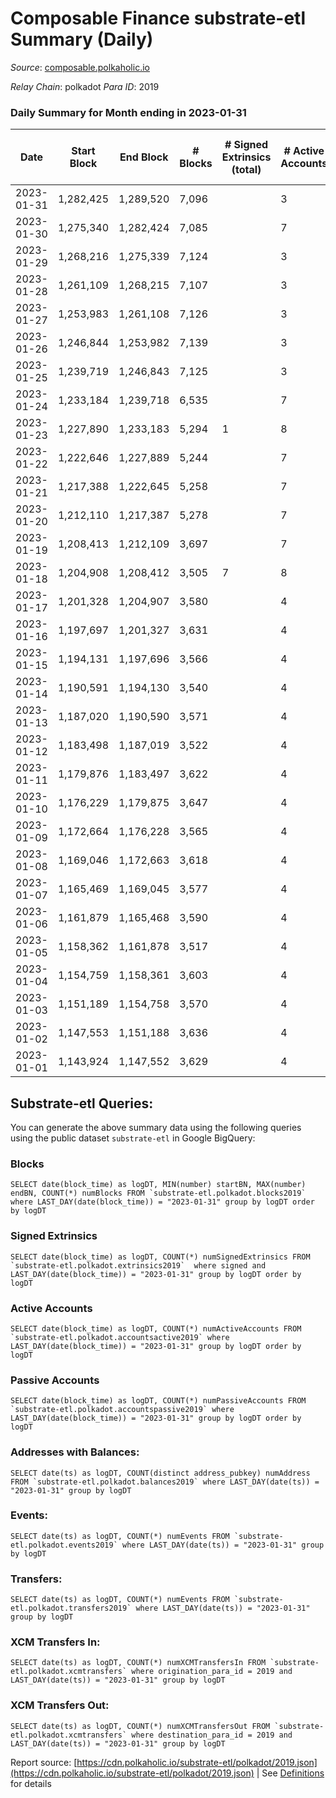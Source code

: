 # Composable Finance substrate-etl Summary (Daily)

_Source_: [composable.polkaholic.io](https://composable.polkaholic.io)

*Relay Chain*: polkadot
*Para ID*: 2019



### Daily Summary for Month ending in 2023-01-31


| Date | Start Block | End Block | # Blocks | # Signed Extrinsics (total) | # Active Accounts | # Passive | # New | # Addresses with Balances | # Events | # Transfers | # XCM Transfers In | # XCM Transfers Out | Issues | 
| ---- | ----------- | --------- | -------- | --------------------------- | ----------------- | --------- | ----- | ------------------------- | -------- | ----------- | ------------------ | ------------------- | ------ |
| 2023-01-31 | 1,282,425 | 1,289,520 | 7,096 |  | 3 |  |  | 10 | 14,196 |   |   |   |  |
| 2023-01-30 | 1,275,340 | 1,282,424 | 7,085 |  | 7 |  |  | 10 | 14,174 |   |   |   |  |
| 2023-01-29 | 1,268,216 | 1,275,339 | 7,124 |  | 3 |  |  | 10 | 14,252 |   |   |   |  |
| 2023-01-28 | 1,261,109 | 1,268,215 | 7,107 |  | 3 |  |  | 10 | 14,218 |   |   |   |  |
| 2023-01-27 | 1,253,983 | 1,261,108 | 7,126 |  | 3 |  |  | 10 | 14,259 |   |   |   |  |
| 2023-01-26 | 1,246,844 | 1,253,982 | 7,139 |  | 3 |  |  | 10 | 14,282 |   |   |   |  |
| 2023-01-25 | 1,239,719 | 1,246,843 | 7,125 |  | 3 |  |  | 10 | 14,254 |   |   |   |  |
| 2023-01-24 | 1,233,184 | 1,239,718 | 6,535 |  | 7 |  |  | 10 | 13,073 |   |   |   |  |
| 2023-01-23 | 1,227,890 | 1,233,183 | 5,294 | 1 | 8 |  |  | 10 | 10,596 |   |   |   |  |
| 2023-01-22 | 1,222,646 | 1,227,889 | 5,244 |  | 7 |  |  | 10 | 10,491 |   |   |   |  |
| 2023-01-21 | 1,217,388 | 1,222,645 | 5,258 |  | 7 |  |  | 10 | 10,519 |   |   |   |  |
| 2023-01-20 | 1,212,110 | 1,217,387 | 5,278 |  | 7 |  |  | 10 | 10,559 |   |   |   |  |
| 2023-01-19 | 1,208,413 | 1,212,109 | 3,697 |  | 7 |  |  | 10 | 7,399 |   |   |   |  |
| 2023-01-18 | 1,204,908 | 1,208,412 | 3,505 | 7 | 8 |  | 3 | 10 | 7,050 | 3  |   |   |  |
| 2023-01-17 | 1,201,328 | 1,204,907 | 3,580 |  | 4 |  |  | 7 | 7,162 |   |   |   |  |
| 2023-01-16 | 1,197,697 | 1,201,327 | 3,631 |  | 4 |  |  | 7 | 7,264 |   |   |   |  |
| 2023-01-15 | 1,194,131 | 1,197,696 | 3,566 |  | 4 |  |  | 7 | 7,134 |   |   |   |  |
| 2023-01-14 | 1,190,591 | 1,194,130 | 3,540 |  | 4 |  |  | 7 | 7,082 |   |   |   |  |
| 2023-01-13 | 1,187,020 | 1,190,590 | 3,571 |  | 4 |  |  | 7 | 7,144 |   |   |   |  |
| 2023-01-12 | 1,183,498 | 1,187,019 | 3,522 |  | 4 |  |  | 7 | 7,046 |   |   |   |  |
| 2023-01-11 | 1,179,876 | 1,183,497 | 3,622 |  | 4 |  |  | 7 | 7,246 |   |   |   |  |
| 2023-01-10 | 1,176,229 | 1,179,875 | 3,647 |  | 4 |  |  | 7 | 7,296 |   |   |   |  |
| 2023-01-09 | 1,172,664 | 1,176,228 | 3,565 |  | 4 |  |  | 7 | 7,132 |   |   |   |  |
| 2023-01-08 | 1,169,046 | 1,172,663 | 3,618 |  | 4 |  |  | 7 | 7,238 |   |   |   |  |
| 2023-01-07 | 1,165,469 | 1,169,045 | 3,577 |  | 4 |  |  | 7 | 7,156 |   |   |   |  |
| 2023-01-06 | 1,161,879 | 1,165,468 | 3,590 |  | 4 |  |  | 7 | 7,182 |   |   |   |  |
| 2023-01-05 | 1,158,362 | 1,161,878 | 3,517 |  | 4 |  |  | 7 | 7,039 |   |   |   |  |
| 2023-01-04 | 1,154,759 | 1,158,361 | 3,603 |  | 4 |  |  | 7 | 7,208 |   |   |   |  |
| 2023-01-03 | 1,151,189 | 1,154,758 | 3,570 |  | 4 |  |  | 7 | 7,142 |   |   |   |  |
| 2023-01-02 | 1,147,553 | 1,151,188 | 3,636 |  | 4 |  |  | 7 | 7,274 |   |   |   |  |
| 2023-01-01 | 1,143,924 | 1,147,552 | 3,629 |  | 4 |  |  | 7 | 7,260 |   |   |   |  |

## Substrate-etl Queries:
You can generate the above summary data using the following queries using the public dataset `substrate-etl` in Google BigQuery:


### Blocks
```
SELECT date(block_time) as logDT, MIN(number) startBN, MAX(number) endBN, COUNT(*) numBlocks FROM `substrate-etl.polkadot.blocks2019`  where LAST_DAY(date(block_time)) = "2023-01-31" group by logDT order by logDT
```


### Signed Extrinsics
```
SELECT date(block_time) as logDT, COUNT(*) numSignedExtrinsics FROM `substrate-etl.polkadot.extrinsics2019`  where signed and LAST_DAY(date(block_time)) = "2023-01-31" group by logDT order by logDT
```


### Active Accounts
```
SELECT date(block_time) as logDT, COUNT(*) numActiveAccounts FROM `substrate-etl.polkadot.accountsactive2019` where LAST_DAY(date(block_time)) = "2023-01-31" group by logDT order by logDT
```


### Passive Accounts
```
SELECT date(block_time) as logDT, COUNT(*) numPassiveAccounts FROM `substrate-etl.polkadot.accountspassive2019` where LAST_DAY(date(block_time)) = "2023-01-31" group by logDT order by logDT
```


### Addresses with Balances:
```
SELECT date(ts) as logDT, COUNT(distinct address_pubkey) numAddress FROM `substrate-etl.polkadot.balances2019` where LAST_DAY(date(ts)) = "2023-01-31" group by logDT
```


### Events:
```
SELECT date(ts) as logDT, COUNT(*) numEvents FROM `substrate-etl.polkadot.events2019` where LAST_DAY(date(ts)) = "2023-01-31" group by logDT
```


### Transfers:
```
SELECT date(ts) as logDT, COUNT(*) numEvents FROM `substrate-etl.polkadot.transfers2019` where LAST_DAY(date(ts)) = "2023-01-31" group by logDT
```


### XCM Transfers In:
```
SELECT date(ts) as logDT, COUNT(*) numXCMTransfersIn FROM `substrate-etl.polkadot.xcmtransfers` where origination_para_id = 2019 and LAST_DAY(date(ts)) = "2023-01-31" group by logDT
```


### XCM Transfers Out:
```
SELECT date(ts) as logDT, COUNT(*) numXCMTransfersOut FROM `substrate-etl.polkadot.xcmtransfers` where destination_para_id = 2019 and LAST_DAY(date(ts)) = "2023-01-31" group by logDT
```



Report source: [https://cdn.polkaholic.io/substrate-etl/polkadot/2019.json](https://cdn.polkaholic.io/substrate-etl/polkadot/2019.json) | See [Definitions](/DEFINITIONS.md) for details
